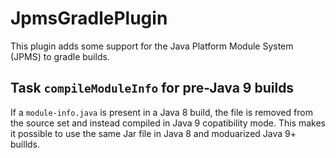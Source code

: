 # JpmsGradlePlugin
This plugin adds some support for the Java Platform Module System (JPMS) to gradle builds.

## Task `compileModuleInfo` for pre-Java 9 builds

If a `module-info.java` is present in a Java 8 build, the file is removed from the source set and instead compiled in Java 9 copatibility mode. This makes it possible to use the same Jar file in Java 8 and moduarized Java 9+ buillds.
